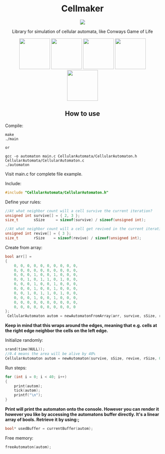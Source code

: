 <h1 align="center">Cellmaker</h1>
<p align="center">
    <img src="https://img.shields.io/badge/-Language-blue?style=for-the-badge&logo=c" />
</div>
<br>
<p align="center">
Library for simulation of cellular automata, like Conways Game of Life
</p>

<p align="center">
    <img src="img/one.png" width=100/>
    <img src="img/two.png" width=100/>
    <img src="img/three.png" width=100/>
    <img src="img/four.png" width=100/>
    <img src="img/five.png" width=100/>
</div>

<h2 align="center">How to use</h2>

Compile:
```
make 
./main

or

gcc -o automaton main.c CellularAutomata/CellularAutomaton.h CellularAutomata/CellularAutomaton.c
./automaton
```

Visit main.c for complete file example.

Include:
```c
#include "CellularAutomata/CellularAutomaton.h"
```


Define your rules:
```c
//At what neighbor count will a cell survive the current iteration?
unsigned int survive[] = { 2, 3 };
size_t       sSize     = sizeof(survive) / sizeof(unsigned int);

//At what neighbor count will a cell get revived in the current iteration?
unsigned int revive[] = { 3 };
size_t       rSize    = sizeof(revive) / sizeof(unsigned int);
```

Create from array:
```c
bool arr[] =
{
    0, 0, 0, 0, 0, 0, 0, 0, 0, 0,
    0, 0, 0, 0, 0, 0, 0, 0, 0, 0,
    0, 0, 0, 1, 0, 0, 1, 0, 0, 0,
    0, 0, 1, 0, 1, 1, 0, 1, 0, 0,
    0, 0, 0, 1, 0, 0, 1, 0, 0, 0,
    0, 0, 0, 1, 0, 0, 1, 0, 0, 0,
    0, 0, 1, 0, 1, 1, 0, 1, 0, 0,
    0, 0, 0, 1, 0, 0, 1, 0, 0, 0,
    0, 0, 0, 0, 0, 0, 0, 0, 0, 0,
    0, 0, 0, 0, 0, 0, 0, 0, 0, 0
};
 CellularAutomaton autom = newAutomatonFromArray(arr, survive, sSize, revive, rSize, 10, 10);
```

<b>Keep in mind that this wraps around the edges, meaning that e.g. cells at the right edge neighbor the cells on the left edge.</b>

Initialize randomly:
```c
srand(time(NULL));
//0.4 means the area will be alive by 40%
CellularAutomaton autom = newAutomaton(survive, sSize, revive, rSize, 0.4, 20, 20);
```

Run steps:
```c
for (int i = 0; i < 40; i++)
{
    print(autom);
    tick(autom);
    printf("\n");
}
```

<b>Print will print the automaton onto the console. However you can render it however you like by accessing the automatons buffer directly. It's a linear array of bools. Retrieve it by using:;</b>

```c
bool* usedBuffer = currentBuffer(autom);
```

Free memory:
```c
freeAutomaton(autom);
```
